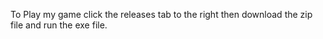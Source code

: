 To Play my game click the releases tab to the right then download the zip file and run the exe file.
